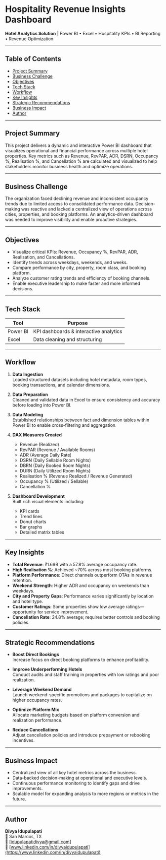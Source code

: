 # Hospitality Revenue Insights Dashboard

**Hotel Analytics Solution** | Power BI • Excel • Hospitality KPIs • BI Reporting • Revenue Optimization  

---

## Table of Contents

- [Project Summary](#project-summary)  
- [Business Challenge](#business-challenge)  
- [Objectives](#objectives)  
- [Tech Stack](#tech-stack)  
- [Workflow](#workflow)  
- [Key Insights](#key-insights)  
- [Strategic Recommendations](#strategic-recommendations)  
- [Business Impact](#business-impact)  
- [Author](#author)

---

##  Project Summary

This project delivers a dynamic and interactive Power BI dashboard that visualizes operational and financial performance across multiple hotel properties. Key metrics such as Revenue, RevPAR, ADR, DSRN, Occupancy %, Realisation %, and Cancellation % are calculated and visualized to help stakeholders monitor business health and optimize operations.

---

## Business Challenge

The organization faced declining revenue and inconsistent occupancy trends due to limited access to consolidated performance data. Decision-making was reactive and lacked a centralized view of operations across cities, properties, and booking platforms. An analytics-driven dashboard was needed to improve visibility and enable proactive strategies.

---

## Objectives

- Visualize critical KPIs: Revenue, Occupancy %, RevPAR, ADR, Realisation, and Cancellations.
- Identify trends across weekdays, weekends, and weeks.
- Compare performance by city, property, room class, and booking platform.
- Analyze customer rating trends and efficiency of booking channels.
- Enable executive leadership to make faster and more informed decisions.

---

## Tech Stack

| Tool     | Purpose                                |
|----------|----------------------------------------|
| Power BI | KPI dashboards & interactive analytics |
| Excel    | Data cleaning and structuring          |

---

##  Workflow

1. **Data Ingestion**  
   Loaded structured datasets including hotel metadata, room types, booking transactions, and calendar dimensions.

2. **Data Preparation**  
   Cleaned and validated data in Excel to ensure consistency and accuracy before loading into Power BI.

3. **Data Modeling**  
   Established relationships between fact and dimension tables within Power BI to enable cross-filtering and aggregation.

4. **DAX Measures Created**  
   - Revenue (Realized)
   - RevPAR (Revenue / Available Rooms)
   - ADR (Average Daily Rate)
   - DSRN (Daily Sellable Room Nights)
   - DBRN (Daily Booked Room Nights)
   - DURN (Daily Utilized Room Nights)
   - Realisation % (Revenue Realized / Revenue Generated)
   - Occupancy % (Utilized / Sellable)
   - Cancellation %

5. **Dashboard Development**  
   Built rich visual elements including:
   - KPI cards
   - Trend lines
   - Donut charts
   - Bar graphs
   - Detailed matrix tables

---

##  Key Insights

- **Total Revenue**: ₹1.69B with a 57.8% average occupancy rate.
- **High Realisation %**: Achieved ~70% across most booking platforms.
- **Platform Performance**: Direct channels outperform OTAs in revenue retention.
- **Weekend Strength**: Higher ADR and occupancy on weekends than weekdays.
- **City and Property Gaps**: Performance varies significantly by location and hotel type.
- **Customer Ratings**: Some properties show low average ratings—opportunity for service improvement.
- **Cancellation Rate**: 24.8% average; requires better controls and booking policies.

---

##  Strategic Recommendations

- **Boost Direct Bookings**  
  Increase focus on direct booking platforms to enhance profitability.

- **Improve Underperforming Hotels**  
  Conduct audits and staff training in properties with low ratings and poor realization.

- **Leverage Weekend Demand**  
  Launch weekend-specific promotions and packages to capitalize on higher occupancy rates.

- **Optimize Platform Mix**  
  Allocate marketing budgets based on platform conversion and realization performance.

- **Reduce Cancellations**  
  Adjust cancellation policies and introduce prepayment or rebooking incentives.

---

##  Business Impact

- Centralized view of all key hotel metrics across the business.
- Data-backed decision-making at operational and executive levels.
- Continuous performance monitoring to identify gaps and drive improvements.
- Scalable model for expanding analysis to more regions or metrics in the future.

---

## Author

**Divya Idupulapati**  
📍 San Marcos, TX  
📧 [idupulapatidivya@gmail.com]  
🔗 [www.linkedin.com/in/divyaidupulapati](https://www.linkedin.com/in/divyaidupulapati)

